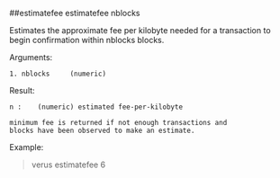 ##estimatefee
estimatefee nblocks

Estimates the approximate fee per kilobyte
needed for a transaction to begin confirmation
within nblocks blocks.

Arguments:
```
1. nblocks     (numeric)

```
Result:
```
n :    (numeric) estimated fee-per-kilobyte

minimum fee is returned if not enough transactions and
blocks have been observed to make an estimate.

```
Example:
> verus estimatefee 6

```
